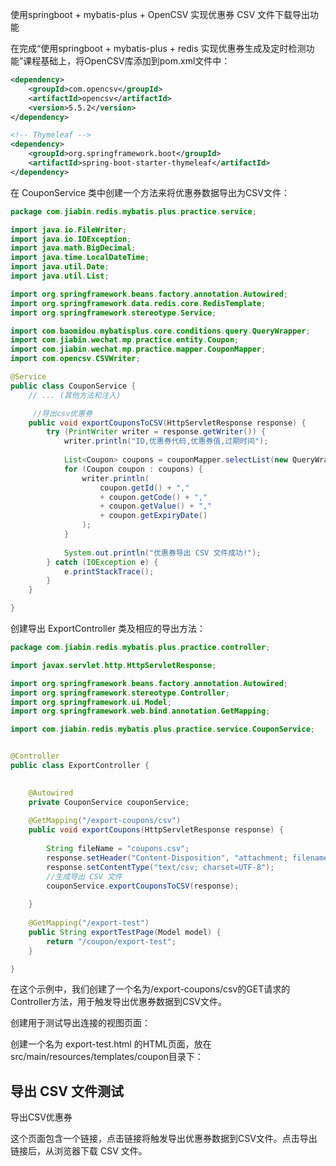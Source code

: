 使用springboot + mybatis-plus + OpenCSV 实现优惠券 CSV 文件下载导出功能

在完成“使用springboot + mybatis-plus + redis 实现优惠券生成及定时检测功能”课程基础上，将OpenCSV库添加到pom.xml文件中：

```xml
<dependency>
    <groupId>com.opencsv</groupId>
    <artifactId>opencsv</artifactId>
    <version>5.5.2</version> 
</dependency>

<!-- Thymeleaf -->
<dependency>
    <groupId>org.springframework.boot</groupId>
    <artifactId>spring-boot-starter-thymeleaf</artifactId>
</dependency>

```

在 CouponService 类中创建一个方法来将优惠券数据导出为CSV文件：

```java
package com.jiabin.redis.mybatis.plus.practice.service;

import java.io.FileWriter;
import java.io.IOException;
import java.math.BigDecimal;
import java.time.LocalDateTime;
import java.util.Date;
import java.util.List;

import org.springframework.beans.factory.annotation.Autowired;
import org.springframework.data.redis.core.RedisTemplate;
import org.springframework.stereotype.Service;

import com.baomidou.mybatisplus.core.conditions.query.QueryWrapper;
import com.jiabin.wechat.mp.practice.entity.Coupon;
import com.jiabin.wechat.mp.practice.mapper.CouponMapper;
import com.opencsv.CSVWriter;

@Service
public class CouponService {
    // ... (其他方法和注入)

     //导出csv优惠券
    public void exportCouponsToCSV(HttpServletResponse response) {
        try (PrintWriter writer = response.getWriter()) {
            writer.println("ID,优惠券代码,优惠券值,过期时间");
    
            List<Coupon> coupons = couponMapper.selectList(new QueryWrapper<>());
            for (Coupon coupon : coupons) {
                writer.println(
                    coupon.getId() + ","
                    + coupon.getCode() + ","
                    + coupon.getValue() + ","
                    + coupon.getExpiryDate()
                );
            }
    
            System.out.println("优惠券导出 CSV 文件成功!");
        } catch (IOException e) {
            e.printStackTrace();
        }
    }

}
```

创建导出 ExportController 类及相应的导出方法：

```java
package com.jiabin.redis.mybatis.plus.practice.controller;

import javax.servlet.http.HttpServletResponse;

import org.springframework.beans.factory.annotation.Autowired;
import org.springframework.stereotype.Controller;
import org.springframework.ui.Model;
import org.springframework.web.bind.annotation.GetMapping;

import com.jiabin.redis.mybatis.plus.practice.service.CouponService;


@Controller
public class ExportController {
    

    @Autowired
    private CouponService couponService;
    
    @GetMapping("/export-coupons/csv")
    public void exportCoupons(HttpServletResponse response) {
        
        String fileName = "coupons.csv";
        response.setHeader("Content-Disposition", "attachment; filename=" + fileName);
        response.setContentType("text/csv; charset=UTF-8");
        //生成导出 CSV 文件
        couponService.exportCouponsToCSV(response);
    
    }
    
    @GetMapping("/export-test")
    public String exportTestPage(Model model) {
        return "/coupon/export-test"; 
    }

}
```

在这个示例中，我们创建了一个名为/export-coupons/csv的GET请求的Controller方法，用于触发导出优惠券数据到CSV文件。

创建用于测试导出连接的视图页面：

创建一个名为 export-test.html 的HTML页面，放在src/main/resources/templates/coupon目录下：

<!DOCTYPE html>
<html xmlns:th="http://www.thymeleaf.org">
<head>
    <meta charset="UTF-8">
    <title>导出 CSV 文件测试</title>
</head>
<body>
    <h2>导出 CSV 文件测试</h2>
    <a th:href="@{/export-coupons/csv}" >导出CSV优惠券</a>
</body>
</html>


这个页面包含一个链接，点击链接将触发导出优惠券数据到CSV文件。点击导出链接后，从浏览器下载 CSV 文件。

